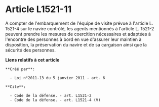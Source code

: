 # Article L1521-11

A compter de l'embarquement de l'équipe de visite prévue à l'article L. 1521-4 sur le navire contrôlé, les agents mentionnés
à l'article L. 1521-2 peuvent prendre les mesures de coercition nécessaires et adaptées à l'encontre des personnes à bord en
vue d'assurer leur maintien à disposition, la préservation du navire et de sa cargaison ainsi que la sécurité des personnes.

**Liens relatifs à cet article**

	**Créé par**:

	  - Loi n°2011-13 du 5 janvier 2011 - art. 6

	**Cite**:

	  - Code de la défense. - art. L1521-2
	  - Code de la défense. - art. L1521-4 (V)
